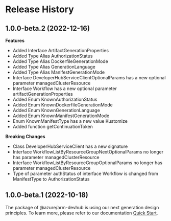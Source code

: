 # Release History
    
## 1.0.0-beta.2 (2022-12-16)
    
**Features**

  - Added Interface ArtifactGenerationProperties
  - Added Type Alias AuthorizationStatus
  - Added Type Alias DockerfileGenerationMode
  - Added Type Alias GenerationLanguage
  - Added Type Alias ManifestGenerationMode
  - Interface DeveloperHubServiceClientOptionalParams has a new optional parameter managedClusterResource
  - Interface Workflow has a new optional parameter artifactGenerationProperties
  - Added Enum KnownAuthorizationStatus
  - Added Enum KnownDockerfileGenerationMode
  - Added Enum KnownGenerationLanguage
  - Added Enum KnownManifestGenerationMode
  - Enum KnownManifestType has a new value Kustomize
  - Added function getContinuationToken

**Breaking Changes**

  - Class DeveloperHubServiceClient has a new signature
  - Interface WorkflowListByResourceGroupNextOptionalParams no longer has parameter managedClusterResource
  - Interface WorkflowListByResourceGroupOptionalParams no longer has parameter managedClusterResource
  - Type of parameter authStatus of interface Workflow is changed from ManifestType to AuthorizationStatus
    
    
## 1.0.0-beta.1 (2022-10-18)

The package of @azure/arm-devhub is using our next generation design principles. To learn more, please refer to our documentation [Quick Start](https://aka.ms/js-track2-quickstart).
